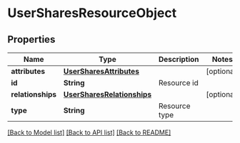 # UserSharesResourceObject

## Properties
Name | Type | Description | Notes
------------ | ------------- | ------------- | -------------
**attributes** | [**UserSharesAttributes**](UserSharesAttributes.md) |  | [optional] 
**id** | **String** | Resource id | 
**relationships** | [**UserSharesRelationships**](UserSharesRelationships.md) |  | [optional] 
**type** | **String** | Resource type | 

[[Back to Model list]](../README.md#documentation-for-models) [[Back to API list]](../README.md#documentation-for-api-endpoints) [[Back to README]](../README.md)


